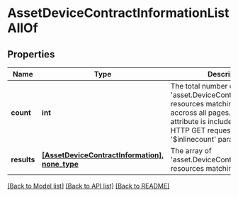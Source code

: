 # AssetDeviceContractInformationListAllOf

## Properties
Name | Type | Description | Notes
------------ | ------------- | ------------- | -------------
**count** | **int** | The total number of &#39;asset.DeviceContractInformation&#39; resources matching the request, accross all pages. The &#39;Count&#39; attribute is included when the HTTP GET request includes the &#39;$inlinecount&#39; parameter. | [optional] 
**results** | [**[AssetDeviceContractInformation], none_type**](AssetDeviceContractInformation.md) | The array of &#39;asset.DeviceContractInformation&#39; resources matching the request. | [optional] 

[[Back to Model list]](../README.md#documentation-for-models) [[Back to API list]](../README.md#documentation-for-api-endpoints) [[Back to README]](../README.md)



